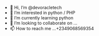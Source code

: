 - 👋 Hi, I’m @devoracletech
- 👀 I’m interested in python / PHP
- 🌱 I’m currently learning python
- 💞️ I’m looking to collaborate on ...
- 📫 How to reach me ...+2349068569354

<!---
devoracletech/devoracletech is a ✨ special ✨ repository because its `README.md` (this file) appears on your GitHub profile.
You can click the Preview link to take a look at your changes.
--->
